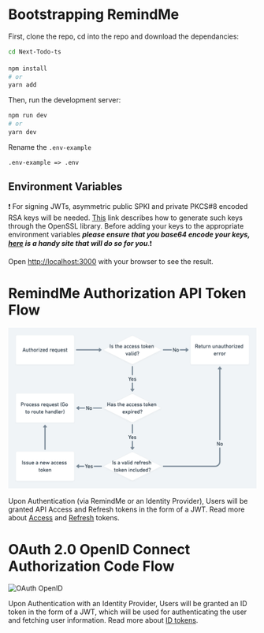 # Bootstrapping RemindMe

First, clone the repo, cd into the repo and download the dependancies:

```bash
cd Next-Todo-ts

npm install
# or
yarn add
```

Then, run the development server:

```bash
npm run dev
# or
yarn dev
```

Rename the `.env-example`

```
.env-example => .env
```

## Environment Variables

❗ For signing JWTs, asymmetric public SPKI and private PKCS#8 encoded RSA keys will be needed. [This](https://stackoverflow.com/a/44474607/17552327) link describes how to generate such keys through the OpenSSL library. Before adding your keys to the appropriate environment variables **_please ensure that you base64 encode your keys, [here](https://www.base64encode.org/) is a handy site that will do so for you_**.❗

Open [http://localhost:3000](http://localhost:3000) with your browser to see the result.

# RemindMe Authorization API Token Flow

![Authorization Token Flow](/public/refresh-token-flow.png)

Upon Authentication (via RemindMe or an Identity Provider), Users will be granted API Access and Refresh tokens in the form of a JWT. Read more about [Access](https://auth0.com/docs/tokens/concepts/access-tokens) and [Refresh](https://auth0.com/docs/secure/tokens/refresh-tokens) tokens.

# OAuth 2.0 OpenID Connect Authorization Code Flow

![OAuth OpenID](https://miro.medium.com/max/720/0*bPC5YzMETbF81R4E.webp)

Upon Authentication with an Identity Provider, Users will be granted an ID token in the form of a JWT, which will be used for authenticating the user and fetching user information. Read more about [ID tokens](https://auth0.com/docs/tokens/concepts/id-tokens).
